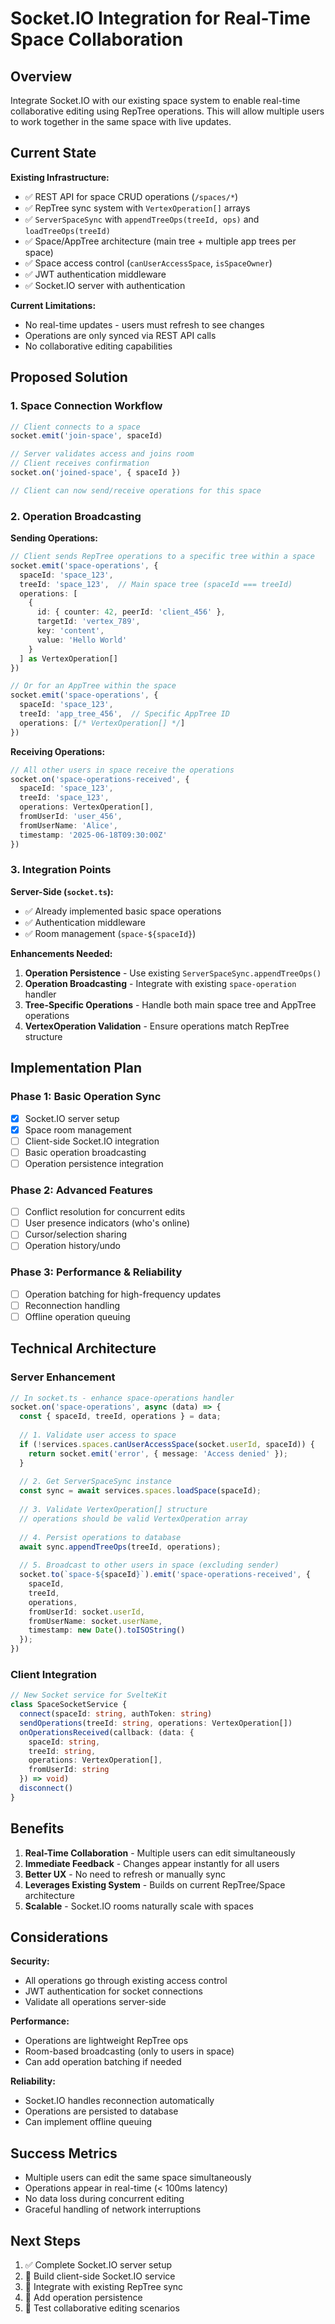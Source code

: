 # Socket.IO Integration for Real-Time Space Collaboration

## Overview

Integrate Socket.IO with our existing space system to enable real-time collaborative editing using RepTree operations. This will allow multiple users to work together in the same space with live updates.

## Current State

**Existing Infrastructure:**
- ✅ REST API for space CRUD operations (`/spaces/*`)
- ✅ RepTree sync system with `VertexOperation[]` arrays
- ✅ `ServerSpaceSync` with `appendTreeOps(treeId, ops)` and `loadTreeOps(treeId)`
- ✅ Space/AppTree architecture (main tree + multiple app trees per space)
- ✅ Space access control (`canUserAccessSpace`, `isSpaceOwner`)
- ✅ JWT authentication middleware
- ✅ Socket.IO server with authentication

**Current Limitations:**
- No real-time updates - users must refresh to see changes
- Operations are only synced via REST API calls
- No collaborative editing capabilities

## Proposed Solution

### 1. Space Connection Workflow

```typescript
// Client connects to a space
socket.emit('join-space', spaceId)

// Server validates access and joins room
// Client receives confirmation
socket.on('joined-space', { spaceId })

// Client can now send/receive operations for this space
```

### 2. Operation Broadcasting

**Sending Operations:**
```typescript
// Client sends RepTree operations to a specific tree within a space
socket.emit('space-operations', {
  spaceId: 'space_123',
  treeId: 'space_123',  // Main space tree (spaceId === treeId)
  operations: [
    {
      id: { counter: 42, peerId: 'client_456' },
      targetId: 'vertex_789',
      key: 'content',
      value: 'Hello World'
    }
  ] as VertexOperation[]
})

// Or for an AppTree within the space
socket.emit('space-operations', {
  spaceId: 'space_123',
  treeId: 'app_tree_456',  // Specific AppTree ID
  operations: [/* VertexOperation[] */]
})
```

**Receiving Operations:**
```typescript
// All other users in space receive the operations
socket.on('space-operations-received', {
  spaceId: 'space_123',
  treeId: 'space_123',
  operations: VertexOperation[],
  fromUserId: 'user_456',
  fromUserName: 'Alice',
  timestamp: '2025-06-18T09:30:00Z'
})
```

### 3. Integration Points

**Server-Side (`socket.ts`):**
- ✅ Already implemented basic space operations
- ✅ Authentication middleware
- ✅ Room management (`space-${spaceId}`)

**Enhancements Needed:**
1. **Operation Persistence** - Use existing `ServerSpaceSync.appendTreeOps()`
2. **Operation Broadcasting** - Integrate with existing `space-operation` handler
3. **Tree-Specific Operations** - Handle both main space tree and AppTree operations
4. **VertexOperation Validation** - Ensure operations match RepTree structure

## Implementation Plan

### Phase 1: Basic Operation Sync
- [x] Socket.IO server setup
- [x] Space room management
- [ ] Client-side Socket.IO integration
- [ ] Basic operation broadcasting
- [ ] Operation persistence integration

### Phase 2: Advanced Features
- [ ] Conflict resolution for concurrent edits
- [ ] User presence indicators (who's online)
- [ ] Cursor/selection sharing
- [ ] Operation history/undo

### Phase 3: Performance & Reliability
- [ ] Operation batching for high-frequency updates
- [ ] Reconnection handling
- [ ] Offline operation queuing

## Technical Architecture

### Server Enhancement
```typescript
// In socket.ts - enhance space-operations handler
socket.on('space-operations', async (data) => {
  const { spaceId, treeId, operations } = data;
  
  // 1. Validate user access to space
  if (!services.spaces.canUserAccessSpace(socket.userId, spaceId)) {
    return socket.emit('error', { message: 'Access denied' });
  }
  
  // 2. Get ServerSpaceSync instance
  const sync = await services.spaces.loadSpace(spaceId);
  
  // 3. Validate VertexOperation[] structure
  // operations should be valid VertexOperation array
  
  // 4. Persist operations to database
  await sync.appendTreeOps(treeId, operations);
  
  // 5. Broadcast to other users in space (excluding sender)
  socket.to(`space-${spaceId}`).emit('space-operations-received', {
    spaceId,
    treeId,
    operations,
    fromUserId: socket.userId,
    fromUserName: socket.userName,
    timestamp: new Date().toISOString()
  });
})
```

### Client Integration
```typescript
// New Socket service for SvelteKit
class SpaceSocketService {
  connect(spaceId: string, authToken: string)
  sendOperations(treeId: string, operations: VertexOperation[])
  onOperationsReceived(callback: (data: {
    spaceId: string,
    treeId: string,
    operations: VertexOperation[],
    fromUserId: string
  }) => void)
  disconnect()
}
```

## Benefits

1. **Real-Time Collaboration** - Multiple users can edit simultaneously
2. **Immediate Feedback** - Changes appear instantly for all users
3. **Better UX** - No need to refresh or manually sync
4. **Leverages Existing System** - Builds on current RepTree/Space architecture
5. **Scalable** - Socket.IO rooms naturally scale with spaces

## Considerations

**Security:**
- All operations go through existing access control
- JWT authentication for socket connections
- Validate all operations server-side

**Performance:**
- Operations are lightweight RepTree ops
- Room-based broadcasting (only to users in space)
- Can add operation batching if needed

**Reliability:**
- Socket.IO handles reconnection automatically
- Operations are persisted to database
- Can implement offline queuing

## Success Metrics

- Multiple users can edit the same space simultaneously
- Operations appear in real-time (< 100ms latency)
- No data loss during concurrent editing
- Graceful handling of network interruptions

## Next Steps

1. ✅ Complete Socket.IO server setup
2. 🔲 Build client-side Socket.IO service
3. 🔲 Integrate with existing RepTree sync
4. 🔲 Add operation persistence
5. 🔲 Test collaborative editing scenarios 